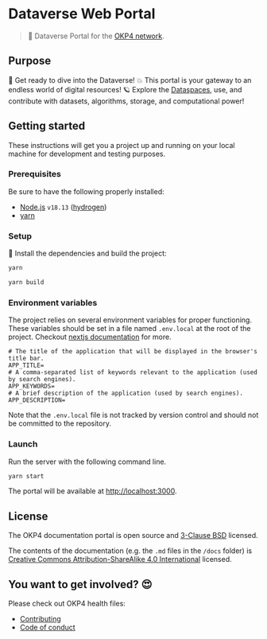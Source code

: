 # Dataverse Web Portal

> 🔭 Dataverse Portal for the [OKP4 network](https://okp4.network).

## Purpose

🚀 Get ready to dive into the Dataverse! 💥 This portal is your gateway to an endless world of digital resources! 🪐 Explore the [Dataspaces](https://blog.okp4.network/what-is-a-data-space-b26ba51596b0), use, and contribute with datasets, algorithms, storage, and computational power!

## Getting started

These instructions will get you a project up and running on your local machine for development and testing purposes.

### Prerequisites

Be sure to have the following properly installed:

- [Node.js](https://nodejs.org/ru/) `v18.13` ([hydrogen](https://nodejs.org/ru/blog/release/v18.13.0/))
- [yarn](https://yarnpkg.com)

### Setup

🚚 Install the dependencies and build the project:

```sh
yarn

yarn build
```

### Environment variables

The project relies on several environment variables for proper functioning. These variables should be set in a file named `.env.local` at the root of the project.
Checkout [nextjs documentation](https://nextjs.org/docs/basic-features/environment-variables) for more.

```shell
# The title of the application that will be displayed in the browser's title bar.
APP_TITLE=
# A comma-separated list of keywords relevant to the application (used by search engines).
APP_KEYWORDS=
# A brief description of the application (used by search engines).
APP_DESCRIPTION=
```

Note that the `.env.local` file is not tracked by version control and should not be committed to the repository.

### Launch

Run the server with the following command line.

```sh
yarn start
```

The portal will be available at <http://localhost:3000>.

## License

The OKP4 documentation portal is open source and [3-Clause BSD][bsd-3-clause] licensed.

The contents of the documentation (e.g. the `.md` files in the `/docs` folder) is [Creative Commons Attribution-ShareAlike 4.0 International][cc-by-sa] licensed.

## You want to get involved? 😍

Please check out OKP4 health files:

- [Contributing](https://github.com/okp4/.github/blob/main/CONTRIBUTING.md)
- [Code of conduct](https://github.com/okp4/.github/blob/main/CODE_OF_CONDUCT.md)

[bsd-3-clause]: https://opensource.org/licenses/BSD-3-Clause
[cc-by-sa]: https://creativecommons.org/licenses/by-sa/4.0/

